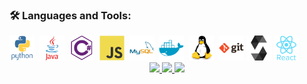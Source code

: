 ### 🛠️ Languages and Tools:
<div>
    <img src="https://github.com/devicons/devicon/blob/master/icons/python/python-original-wordmark.svg" title="Python" alt="Python" width="40" height="40"/>&nbsp; 
    <img src="https://github.com/devicons/devicon/blob/master/icons/java/java-original-wordmark.svg" title="Java" alt="Java" width="40" height="40"/>&nbsp;
        <img src="https://github.com/devicons/devicon/blob/master/icons/csharp/csharp-line.svg" title="Csharp" alt="Csharp" width="40" height="40"/>&nbsp;
    <img src="https://github.com/devicons/devicon/blob/master/icons/javascript/javascript-original.svg" title="JavaScript" alt="JavaScript" width="40"
    <img src="https://github.com/devicons/devicon/blob/master/icons/dotnetcore/dotnetcore-original.svg" title="DotNetCore" alt="DotNetCore" width="40"
    <img src="https://github.com/devicons/devicon/blob/master/icons/spring/spring-original-wordmark.svg" title="Spring" alt="Spring" width="40"
    <img src="https://github.com/devicons/devicon/blob/master/icons/microsoftsqlserver/microsoftsqlserver-plain-wordmark.svg" title="SQLServer"  alt="SQLServer" width="40" height="40"/>&nbsp;
    <img src="https://github.com/devicons/devicon/blob/master/icons/mysql/mysql-original-wordmark.svg" title="MySQL"  alt="MySQL" width="40" height="40"/>&nbsp;
    <img src="https://github.com/devicons/devicon/blob/master/icons/docker/docker-plain.svg" title="Docker"  alt="Docker" width="40" height="40"/>&nbsp;
    <img src="https://github.com/devicons/devicon/blob/master/icons/linux/linux-original.svg" title="Linux"  alt="Linux" width="40" height="40"/>&nbsp;
    <img src="https://github.com/devicons/devicon/blob/master/icons/git/git-original-wordmark.svg" title="Git" **alt="Git" width="40" height="40"/>
    <img src="https://github.com/devicons/devicon/blob/master/icons/solidity/solidity-original.svg" title="Solidty" **alt="Solidty" width="40" height="40"/>
    <img src="https://github.com/devicons/devicon/blob/master/icons/react/react-original-wordmark.svg" title="React" alt="React" width="40" height="40"/>&nbsp;
</div>

<div id="badges" align="center">
    <a href="https://github.com/zepedrotrigo" target="_blank">
        <img src="https://img.shields.io/badge/Github-black?style=for-the-badge&logo=github&logoColor=white"/>
    </a>
    <a href="https://www.linkedin.com/in/jose-trigo/" target="_blank">
        <img src="https://img.shields.io/badge/LinkedIn-blue?style=for-the-badge&logo=linkedin&logoColor=white"/>
    </a>
    <a href="https://www.zepedrotrigo.com" target="_blank">
        <img src="https://img.shields.io/badge/Website-black?style=for-the-badge&logo=google-chrome&logoColor=white"/>
    </a>
</div>
